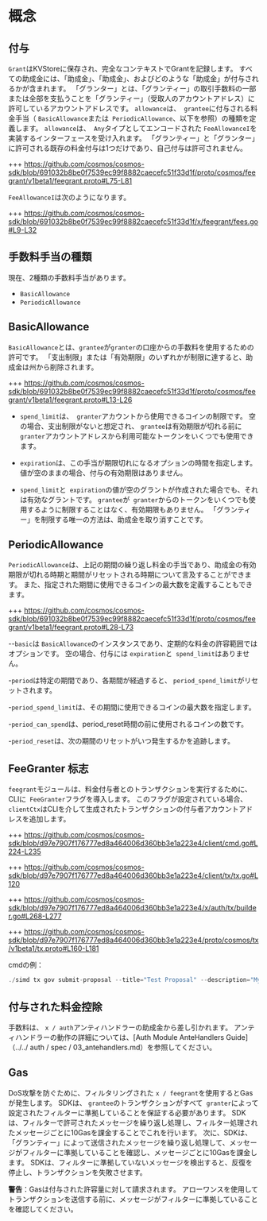 # 概念

## 付与

`Grant`はKVStoreに保存され、完全なコンテキストでGrantを記録します。 すべての助成金には、「助成金」、「助成金」、およびどのような「助成金」が付与されるかが含まれます。 「グランター」とは、「グランティー」の取引手数料の一部または全部を支払うことを「グランティー」（受取人のアカウントアドレス）に許可しているアカウントアドレスです。 `allowance`は、` grantee`に付与される料金手当（ `BasicAllowance`または` PeriodicAllowance`、以下を参照）の種類を定義します。 `allowance`は、` Any`タイプとしてエンコードされた `FeeAllowanceI`を実装するインターフェースを受け入れます。 「グランティー」と「グランター」に許可される既存の料金付与は1つだけであり、自己付与は許可されません。

+++ https://github.com/cosmos/cosmos-sdk/blob/691032b8be0f7539ec99f8882caecefc51f33d1f/proto/cosmos/feegrant/v1beta1/feegrant.proto#L75-L81

`FeeAllowanceI`は次のようになります。

+++ https://github.com/cosmos/cosmos-sdk/blob/691032b8be0f7539ec99f8882caecefc51f33d1f/x/feegrant/fees.go#L9-L32

## 手数料手当の種類

現在、2種類の手数料手当があります。

- `BasicAllowance`
- `PeriodicAllowance`

## BasicAllowance

`BasicAllowance`とは、`grantee`が`granter`の口座からの手数料を使用するための許可です。 「支出制限」または「有効期限」のいずれかが制限に達すると、助成金は州から削除されます。

+++ https://github.com/cosmos/cosmos-sdk/blob/691032b8be0f7539ec99f8882caecefc51f33d1f/proto/cosmos/feegrant/v1beta1/feegrant.proto#L13-L26

- `spend_limit`は、` granter`アカウントから使用できるコインの制限です。 空の場合、支出制限がないと想定され、 `grantee`は有効期限が切れる前に` granter`アカウントアドレスから利用可能なトークンをいくつでも使用できます。

- `expiration`は、この手当が期限切れになるオプションの時間を指定します。 値が空のままの場合、付与の有効期限はありません。

- `spend_limit`と` expiration`の値が空のグラントが作成された場合でも、それは有効なグラントです。 `grantee`が` granter`からのトークンをいくつでも使用するように制限することはなく、有効期限もありません。 「グランティー」を制限する唯一の方法は、助成金を取り消すことです。

## PeriodicAllowance

`PeriodicAllowance`は、上記の期間の繰り返し料金の手当であり、助成金の有効期限が切れる時期と期間がリセットされる時期について言及することができます。 また、指定された期間に使用できるコインの最大数を定義することもできます。

+++ https://github.com/cosmos/cosmos-sdk/blob/691032b8be0f7539ec99f8882caecefc51f33d1f/proto/cosmos/feegrant/v1beta1/feegrant.proto#L28-L73

--`basic`は `BasicAllowance`のインスタンスであり、定期的な料金の許容範囲ではオプションです。 空の場合、付与には `expiration`と` spend_limit`はありません。

-`period`は特定の期間であり、各期間が経過すると、 `period_spend_limit`がリセットされます。

-`period_spend_limit`は、その期間に使用できるコインの最大数を指定します。

-`period_can_spend`は、period_reset時間の前に使用されるコインの数です。

-`period_reset`は、次の期間のリセットがいつ発生するかを追跡します。

## FeeGranter 标志

`feegrant`モジュールは、料金付与者とのトランザクションを実行するために、CLIに` FeeGranter`フラグを導入します。 このフラグが設定されている場合、 `clientCtx`はCLIを介して生成されたトランザクションの付与者アカウントアドレスを追加します。

+++ https://github.com/cosmos/cosmos-sdk/blob/d97e7907f176777ed8a464006d360bb3e1a223e4/client/cmd.go#L224-L235

+++ https://github.com/cosmos/cosmos-sdk/blob/d97e7907f176777ed8a464006d360bb3e1a223e4/client/tx/tx.go#L120

+++ https://github.com/cosmos/cosmos-sdk/blob/d97e7907f176777ed8a464006d360bb3e1a223e4/x/auth/tx/builder.go#L268-L277

+++ https://github.com/cosmos/cosmos-sdk/blob/d97e7907f176777ed8a464006d360bb3e1a223e4/proto/cosmos/tx/v1beta1/tx.proto#L160-L181

cmdの例：

```Go
./simd tx gov submit-proposal --title="Test Proposal" --description="My Awesome Proposal" --type="Text" --from validator-key --fee-granter=cosmos1xh44hxt7spr67hqaa7nyx5gnutrz5fraw6grxn --chain-id =testnet --fees="10stake"
```

## 付与された料金控除

手数料は、 `x / auth`アンティハンドラーの助成金から差し引かれます。 アンティハンドラーの動作の詳細については、[Auth Module AnteHandlers Guide]（../../ auth / spec / 03_antehandlers.md）を参照してください。

## Gas

DoS攻撃を防ぐために、フィルタリングされた `x / feegrant`を使用するとGasが発生します。 SDKは、 `grantee`のトランザクションがすべて` granter`によって設定されたフィルターに準拠していることを保証する必要があります。 SDKは、フィルターで許可されたメッセージを繰り返し処理し、フィルター処理されたメッセージごとに10Gasを課金することでこれを行います。 次に、SDKは、「グランティー」によって送信されたメッセージを繰り返し処理して、メッセージがフィルターに準拠していることを確認し、メッセージごとに10Gasを課金します。 SDKは、フィルターに準拠していないメッセージを検出すると、反復を停止し、トランザクションを失敗させます。

**警告**：Gasは付与された許容量に対して請求されます。 アローワンスを使用してトランザクションを送信する前に、メッセージがフィルターに準拠していることを確認してください。